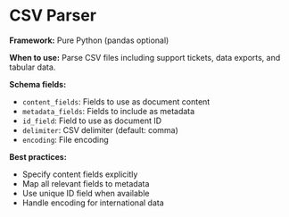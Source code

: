 # CSV Parser

**Framework:** Pure Python (pandas optional)

**When to use:** Parse CSV files including support tickets, data exports, and tabular data.

**Schema fields:**
- `content_fields`: Fields to use as document content
- `metadata_fields`: Fields to include as metadata
- `id_field`: Field to use as document ID
- `delimiter`: CSV delimiter (default: comma)
- `encoding`: File encoding

**Best practices:**
- Specify content fields explicitly
- Map all relevant fields to metadata
- Use unique ID field when available
- Handle encoding for international data